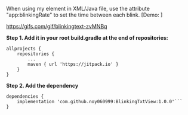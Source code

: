 When using my element in XML/Java file, use the attribute "app:blinkingRate" to set the time between each blink.
[Demo: ]

https://gifs.com/gif/blinkingtext-zvMNBq

**Step 1. Add it in your root build.gradle at the end of repositories:**

```
allprojects {
	repositories {
		...
		maven { url 'https://jitpack.io' }
	}
}

```

**Step 2. Add the dependency**

```
dependencies {
	implementation 'com.github.noy060999:BlinkingTxtView:1.0.0'```
}
```

